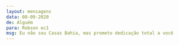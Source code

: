 ```yaml
---
layout: mensagens
data: 08-09-2020
de: Alguém
para: Robson ec1
msg: Eu não sou Casas Bahia, mas prometo dedicação total a você
---
```

